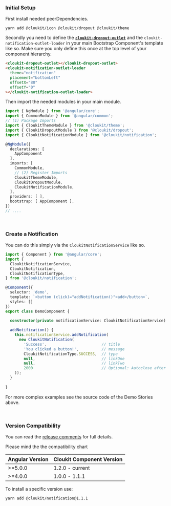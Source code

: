 <!-- !!! will be dynamically included into cloukit.github.io component doc !!! -->
<!-- !!! DO NOT USE UNECESSARY MARRKUP THAT BREAKS THE CORPORATE DESIGN !!! -->

### Initial Setup

First install needed peerDependencies.

```
yarn add @cloukit/icon @cloukit/dropout @cloukit/theme
````

Secondly you need to define the [**`cloukit-dropout-outlet`**](https://cloukit.github.io/#/component/dropout) and the `cloukit-notification-outlet-loader` in your main Bootstrap Component's template like so. Make sure you only define this once at the top level of your component hierarchy.

```html
<cloukit-dropout-outlet></cloukit-dropout-outlet>
<cloukit-notification-outlet-loader
  theme="notification"
  placement="bottomLeft"
  offsetX="80"
  offsetY="0"
></cloukit-notification-outlet-loader>
```

Then import the needed modules in your main module.

```typescript
import { NgModule } from '@angular/core';
import { CommonModule } from '@angular/common';
// (1) Package Imports
import { CloukitThemeModule } from '@cloukit/theme';
import { CloukitDropoutModule } from '@cloukit/dropout';
import { CloukitNotificationModule } from '@cloukit/notification';

@NgModule({
  declarations: [
    AppComponent
  ],
  imports: [
    CommonModule,
    // (2) Register Imports
    CloukitThemeModule,
    CloukitDropoutModule,
    CloukitNotificationModule,    
  ],
  providers: [ ],
  bootstrap: [ AppComponent ],
})
// ....
```

&nbsp;

### Create a Notification

You can do this simply via the `CloukitNotificationService` like so.

```typescript
import { Component } from '@angular/core';
import {
  CloukitNotificationService,
  CloukitNotification,
  CloukitNotificationType,
} from '@cloukit/notification';

@Component({
  selector: 'demo',
  template: `<button (click)="addNotification()">add</button>`,
  styles: []
})
export class DemoComponent {

  constructor(private notificationService: CloukitNotificationService) {}
  
  addNotification() {
    this.notificationService.addNotification(
      new CloukitNotification(
        'Success',                        // title
        'You clicked a button!',          // message
        CloukitNotificationType.SUCCESS,  // type
        null,                             // linkOne
        null,                             // linkTwo
        2000                              // Optional: Autoclose after 2secs
    ));
  }
  
}
```

For more complex examples see the source code of the Demo Stories above.


&nbsp;

### Version Compatibility

You can read the [release comments](https://github.com/cloukit/notification/releases) for full details.

Please mind the the compatibility chart

| Angular Version | Cloukit Component Version |
|-----------------|---------------------------|
| >=5.0.0         | 1.2.0 - current           |
| >=4.0.0         | 1.0.0 - 1.1.1             |

To install a specific version use:

```
yarn add @cloukit/notification@1.1.1
```
